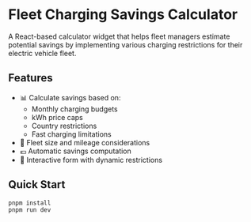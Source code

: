 # Fleet Charging Savings Calculator

A React-based calculator widget that helps fleet managers estimate potential savings by implementing various charging restrictions for their electric vehicle fleet.

## Features

-   📊 Calculate savings based on:
    -   Monthly charging budgets
    -   kWh price caps
    -   Country restrictions
    -   Fast charging limitations
-   🚗 Fleet size and mileage considerations
-   💶 Automatic savings computation
-   🎯 Interactive form with dynamic restrictions

## Quick Start

```bash
pnpm install
pnpm run dev
```
